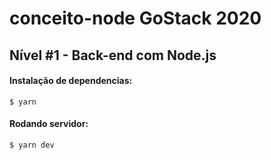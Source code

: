 # conceito-node GoStack 2020

## Nível #1 - Back-end com Node.js

#### Instalação de dependencias:
```
$ yarn
```
#### Rodando servidor:
```
$ yarn dev
```
